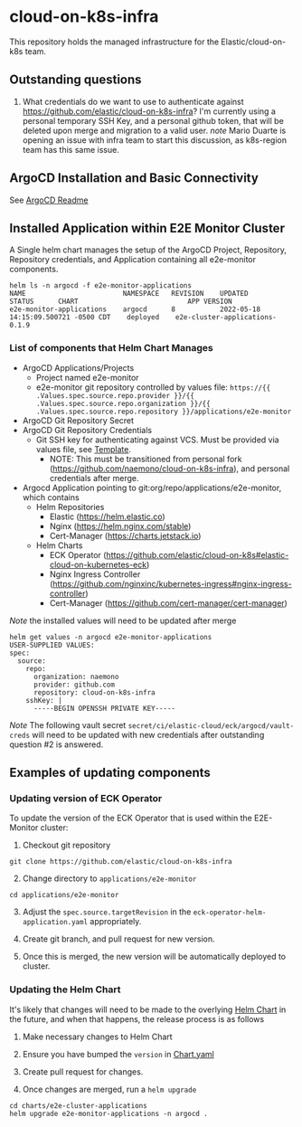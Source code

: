 # cloud-on-k8s-infra

This repository holds the managed infrastructure for the Elastic/cloud-on-k8s team.

## Outstanding questions

1. What credentials do we want to use to authenticate against https://github.com/elastic/cloud-on-k8s-infra?  I'm currently using a personal temporary SSH Key, and a personal github token, that will be deleted upon merge and migration to a valid user.  *note* Mario Duarte is opening an issue with infra team to start this discussion, as k8s-region team has this same issue.

## ArgoCD Installation and Basic Connectivity

See [ArgoCD Readme](./charts/argocd/README.md)

## Installed Application within E2E Monitor Cluster

A Single helm chart manages the setup of the ArgoCD Project, Repository, Repository credentials, and Application containing all e2e-monitor components.

```
helm ls -n argocd -f e2e-monitor-applications
NAME                    	NAMESPACE	REVISION	UPDATED                             	STATUS  	CHART                         	APP VERSION
e2e-monitor-applications	argocd   	8       	2022-05-18 14:15:09.500721 -0500 CDT	deployed	e2e-cluster-applications-0.1.9
```

### List of components that Helm Chart Manages

* ArgoCD Applications/Projects
  * Project named e2e-monitor
  * e2e-monitor git repository controlled by values file: `https://{{ .Values.spec.source.repo.provider }}/{{ .Values.spec.source.repo.organization }}/{{ .Values.spec.source.repo.repository }}/applications/e2e-monitor`
* ArgoCD Git Repository Secret
* ArgoCD Git Repository Credentials
  * Git SSH key for authenticating against VCS.  Must be provided via values file, see [Template](./charts/e2e-cluster-applications/templates/07-source-repository-ssh-key.yaml).
    * NOTE: This must be transitioned from personal fork (https://github.com/naemono/cloud-on-k8s-infra), and personal credentials after merge.
* Argocd Application pointing to git:org/repo/applications/e2e-monitor, which contains
  * Helm Repositories
    * Elastic (https://helm.elastic.co)
    * Nginx (https://helm.nginx.com/stable)
    * Cert-Manager (https://charts.jetstack.io)
  * Helm Charts
    * ECK Operator (https://github.com/elastic/cloud-on-k8s#elastic-cloud-on-kubernetes-eck)
    * Nginx Ingress Controller (https://github.com/nginxinc/kubernetes-ingress#nginx-ingress-controller)
    * Cert-Manager (https://github.com/cert-manager/cert-manager)

*Note* the installed values will need to be updated after merge
```
helm get values -n argocd e2e-monitor-applications
USER-SUPPLIED VALUES:
spec:
  source:
    repo:
      organization: naemono
      provider: github.com
      repository: cloud-on-k8s-infra
    sshKey: |
      -----BEGIN OPENSSH PRIVATE KEY-----
```

*Note* The following vault secret `secret/ci/elastic-cloud/eck/argocd/vault-creds` will need to be updated with new credentials after outstanding question #2 is answered.

## Examples of updating components

### Updating version of ECK Operator

To update the version of the ECK Operator that is used within the E2E-Monitor cluster:

1. Checkout git repository

```
git clone https://github.com/elastic/cloud-on-k8s-infra
```

2. Change directory to `applications/e2e-monitor`

```
cd applications/e2e-monitor
```

3. Adjust the `spec.source.targetRevision` in the `eck-operator-helm-application.yaml` appropriately.

4. Create git branch, and pull request for new version.

5. Once this is merged, the new version will be automatically deployed to cluster.

### Updating the Helm Chart

It's likely that changes will need to be made to the overlying [Helm Chart](./charts/e2e-cluster-applications/) in the future, and when that happens, the release process is as follows

1. Make necessary changes to Helm Chart

2. Ensure you have bumped the `version` in [Chart.yaml](./charts/e2e-cluster-applications/Chart.yaml)

3. Create pull request for changes.

4. Once changes are merged, run a `helm upgrade`

```
cd charts/e2e-cluster-applications
helm upgrade e2e-monitor-applications -n argocd .
```